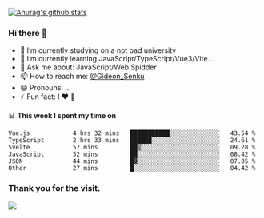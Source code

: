 [![Anurag's github stats](https://github-readme-stats.vercel.app/api?username=gideonsenku)](https://github.com/anuraghazra/github-readme-stats)
### Hi there 👋
- 🔭 I’m currently studying on a not bad university 
- 🌱 I’m currently learning JavaScript/TypeScript/Vue3/Vite...
- 💬 Ask me about: JavaScript/Web Spidder 
- 📫 How to reach me: [@Gideon_Senku](https://t.me/Gideon_Senku)
- 😄 Pronouns: ...
- ⚡ Fun fact: I ❤️ 🎵

📊 **This week I spent my time on**
<!--START_SECTION:waka-->

```text
Vue.js            4 hrs 32 mins   ███████████░░░░░░░░░░░░░░   43.54 %
TypeScript        2 hrs 33 mins   ██████░░░░░░░░░░░░░░░░░░░   24.61 %
Svelte            57 mins         ██▒░░░░░░░░░░░░░░░░░░░░░░   09.28 %
JavaScript        52 mins         ██░░░░░░░░░░░░░░░░░░░░░░░   08.42 %
JSON              44 mins         █▓░░░░░░░░░░░░░░░░░░░░░░░   07.05 %
Other             27 mins         █░░░░░░░░░░░░░░░░░░░░░░░░   04.42 %
```

<!--END_SECTION:waka-->


### Thank you for the visit.
![](http://profile-counter.glitch.me/gideonsenku/count.svg)
<!--
**GideonSenku/GideonSenku** is a ✨ _special_ ✨ repository because its `README.md` (this file) appears on your GitHub profile.

Here are some ideas to get you started:

- 🔭 I’m currently working on ...
- 🌱 I’m currently learning ...
- 👯 I’m looking to collaborate on ...
- 🤔 I’m looking for help with ...
- 💬 Ask me about ...
- 📫 How to reach me: ...
- 😄 Pronouns: ...
- ⚡ Fun fact: ...
-->
